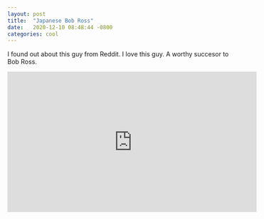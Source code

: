 ```yaml
---
layout: post
title:  "Japanese Bob Ross"
date:   2020-12-10 08:48:44 -0800
categories: cool
---
```


I found out about this guy from Reddit. I love this guy. A worthy succesor to Bob Ross.

<iframe width="560" height="315" src="https://www.youtube.com/embed/F_Bl7JXQUTg" frameborder="0" allow="accelerometer; autoplay; clipboard-write; encrypted-media; gyroscope; picture-in-picture" allowfullscreen></iframe>